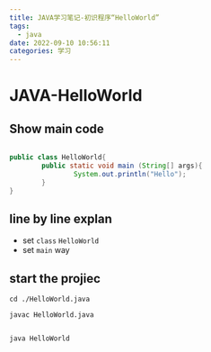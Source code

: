 ```yaml
---
title: JAVA学习笔记-初识程序“HelloWorld”
tags:
  - java
date: 2022-09-10 10:56:11
categories: 学习
---
```


# JAVA-HelloWorld

## Show main code 

```java

public class HelloWorld{
        public static void main (String[] args){
                System.out.println("Hello");
        }
}

```

## line by line explan

- set `class` `HelloWorld`
- set `main` way 

## start the projiec

```
cd ./HelloWorld.java
```

```
javac HelloWorld.java


java HelloWorld

```







